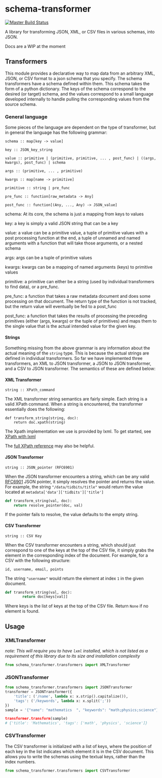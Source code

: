 # schema-transformer

[![Master Build Status](https://travis-ci.org/fabianvf/schema-transformer.svg?branch=master)](https://travis-ci.org/fabianvf/schema-transformer)

A library for transforming JSON, XML, or CSV files in various schemas, into JSON.

Docs are a WIP at the moment

## Transformers ##
This module provides a declarative way to map data from an arbitrary XML, JSON, or CSV format to a json schema that you specify. The schema transformers have a schema defined within them. This schema takes the form of a python dictionary. The keys of the schema correspond to the desired (or target) schema, and the values correspond to a small language developed internally to handle pulling the corresponding values from the source schema.

### General language ###
Some pieces of the language are dependent on the type of transformer, but in general the language has the following grammar:
```
schema :: map[key -> value]

key :: JSON_key_string

value :: primitive | (primitive, primitive, ... , post_func) | ((args, kwargs), post_func) | schema

args :: (primitive, ... , primitive)

kwargs :: map[name -> primitive]

primitive :: string | pre_func

pre_func :: function[raw_metadata -> Any]

post_func :: function[(Any, ..., Any) -> JSON_value]
```

schema: At its core, the schema is just a mapping from keys to values

key: a key is simply a valid JSON string that can be a key

value: a value can be a primitive value, a tuple of primitive values with a post processing function at the end, a tuple of unnamed and named arguments with a function that will take those arguments, or a nested schema

args: args can be a tuple of primitive values

kwargs: kwargs can be a mapping of named arguments (keys) to primitive values

primitive: a primitive can either be a string (used by individual transformers to find data), or a pre_func.

pre_func: a function that takes a raw metadata document and does some processing on that document. The return type of the function is not tracked, but the return value will eventually be fed to a post_func

post_func: a function that takes the results of processing the preceding primitives (either (args, kwargs) or the tuple of primitives) and maps them to the single value that is the actual intended value for the given key.

#### Strings ####

Something missing from the above grammar is any information about the actual meaning of the ```string``` type. This is because the actual strings are defined in individual transformers. So far we have implemented three transformers, an XML to JSON transformer, a JSON to JSON transformer, and a CSV to JSON transformer. The semantics of these are defined below:

#### XML Transformer ####

```
string :: XPath_command
```

The XML transformer string semantics are fairly simple. Each string is a valid XPath command. When a string is encountered, the transformer essentially does the following:

```
def transform_string(string, doc):
    return doc.xpath(string)
```
The Xpath implementation we use is provided by lxml. To get started, see [XPath with lxml](http://lxml.de/xpathxslt.html#xpath)


The [full XPath reference](http://www.w3.org/TR/xpath/) may also be helpful.

#### JSON Transformer ####

```
string :: JSON_pointer (RFC6901)
```

When the JSON transformer encounters a string, which can be any valid [RFC6901](https://tools.ietf.org/html/rfc6901) JSON pointer, it simply resolves the pointer and returns the value. For example, the string ```"/data/tidbits/title"``` would return the value located at ```metadata['data']['tidbits']['title']```

```python
def transform_string(val, doc):
    return resolve_pointer(doc, val)
```

If the pointer fails to resolve, the value defaults to the empty string.

#### CSV Transformer ####
```
string :: CSV Key
```
When the CSV transformer encounters a string, which should just correspond to one of the keys at the top of the CSV file, it simply grabs the element in the corresponding index of the document.
For example, for a CSV with the following structure:
```csv
id, username, email, points
```
The string `"username"` would return the element at index `1` in the given document.

```python
def transform_string(val, doc):
        return doc[keys[val]]
```
Where keys is the list of keys at the top of the CSV file. Return `None` if no element is found.

## Usage

### XMLTransformer
_note: This will require you to have `lxml` installed, which is not listed as a requirement of this library due to its size and installation complexity_
```python
from schema_transformer.transformers import XMLTransformer
```
### JSONTransformer
```python
from schema_transformer.transformers import JSONTransformer
transformer = JSONTransformer({
    'title': ('/name', lambda x: x.strip().capitalize()),
    'tags': ('/keywords', lambda x: x.split(';'))
})
sample = '{"name": "mathematics  ", "keywords": "math;physics;science"}"

transformer.transform(sample)
# {'title': 'Mathematics', 'tags': ['math', 'physics', 'science']}
```
### CSVTransformer
The CSV transformer is initialized with a list of keys, where the position of each key in the list indicates which element it is in the CSV document. This allows you to write the schemas using the textual keys, rather than the index numbers.
```python
from schema_transformer.transformers import CSVTransformer
```

